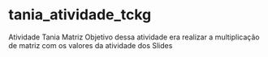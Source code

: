 # tania_atividade_tckg
Atividade Tania Matriz
Objetivo dessa atividade era realizar a multiplicação de matriz com os valores da atividade dos Slides 
